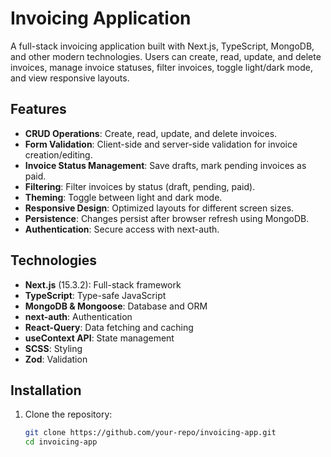 # Invoicing Application

A full-stack invoicing application built with Next.js, TypeScript, MongoDB, and other modern technologies. Users can create, read, update, and delete invoices, manage invoice statuses, filter invoices, toggle light/dark mode, and view responsive layouts.

## Features

- **CRUD Operations**: Create, read, update, and delete invoices.
- **Form Validation**: Client-side and server-side validation for invoice creation/editing.
- **Invoice Status Management**: Save drafts, mark pending invoices as paid.
- **Filtering**: Filter invoices by status (draft, pending, paid).
- **Theming**: Toggle between light and dark mode.
- **Responsive Design**: Optimized layouts for different screen sizes.
- **Persistence**: Changes persist after browser refresh using MongoDB.
- **Authentication**: Secure access with next-auth.

## Technologies

- **Next.js** (15.3.2): Full-stack framework
- **TypeScript**: Type-safe JavaScript
- **MongoDB & Mongoose**: Database and ORM
- **next-auth**: Authentication
- **React-Query**: Data fetching and caching
- **useContext API**: State management
- **SCSS**: Styling
- **Zod**: Validation

## Installation

1. Clone the repository:
   ```bash
   git clone https://github.com/your-repo/invoicing-app.git
   cd invoicing-app
   ```
